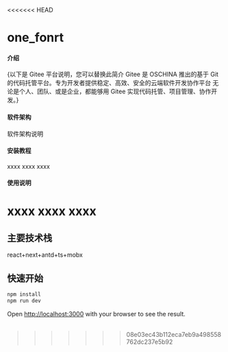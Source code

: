 <<<<<<< HEAD

# one_fonrt

#### 介绍

{以下是 Gitee 平台说明，您可以替换此简介 Gitee 是 OSCHINA 推出的基于 Git 的代码托管平台。专为开发者提供稳定、高效、安全的云端软件开发协作平台 无论是个人、团队、或是企业，都能够用 Gitee 实现代码托管、项目管理、协作开发。}

#### 软件架构

软件架构说明

#### 安装教程

xxxx
xxxx
xxxx

#### 使用说明

xxxx
xxxx
xxxx
=======

## 主要技术栈

react+next+antd+ts+mobx

## 快速开始

```bash
npm install
npm run dev
```

Open [http://localhost:3000](http://localhost:3000) with your browser to see the result.
<br><br>

> > > > > > > 08e03ec43b112eca7eb9a498558762dc237e5b92
